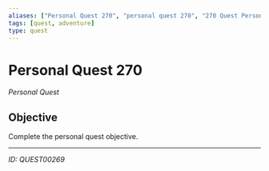 ```yaml
---
aliases: ["Personal Quest 270", "personal quest 270", "270 Quest Personal"]
tags: [quest, adventure]
type: quest
---
```


# Personal Quest 270

*Personal Quest*

## Objective
Complete the personal quest objective.

---
*ID: QUEST00269*